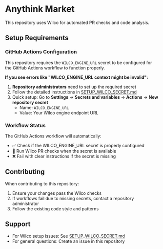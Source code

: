 # Anythink Market

This repository uses Wilco for automated PR checks and code analysis.

## Setup Requirements

### GitHub Actions Configuration

This repository requires the `WILCO_ENGINE_URL` secret to be configured for the GitHub Actions workflow to function properly.

**If you see errors like "WILCO_ENGINE_URL context might be invalid":**

1. **Repository administrators** need to set up the required secret
2. Follow the detailed instructions in [SETUP_WILCO_SECRET.md](./SETUP_WILCO_SECRET.md)
3. Quick setup: Go to **Settings** → **Secrets and variables** → **Actions** → **New repository secret**
   - Name: `WILCO_ENGINE_URL`
   - Value: Your Wilco engine endpoint URL

### Workflow Status

The GitHub Actions workflow will automatically:
- ✅ Check if the WILCO_ENGINE_URL secret is properly configured
- 🔄 Run Wilco PR checks when the secret is available
- ❌ Fail with clear instructions if the secret is missing

## Contributing

When contributing to this repository:
1. Ensure your changes pass the Wilco checks
2. If workflows fail due to missing secrets, contact a repository administrator
3. Follow the existing code style and patterns

## Support

- For Wilco setup issues: See [SETUP_WILCO_SECRET.md](./SETUP_WILCO_SECRET.md)
- For general questions: Create an issue in this repository